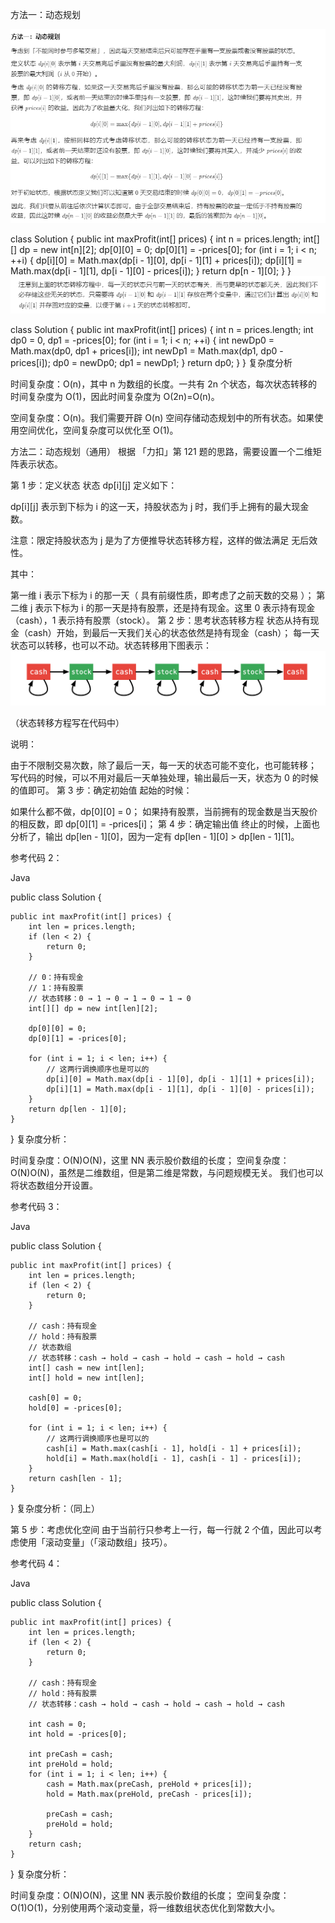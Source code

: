 方法一：动态规划

![img.png](img.png)

class Solution {
public int maxProfit(int[] prices) {
int n = prices.length;
int[][] dp = new int[n][2];
dp[0][0] = 0;
dp[0][1] = -prices[0];
for (int i = 1; i < n; ++i) {
dp[i][0] = Math.max(dp[i - 1][0], dp[i - 1][1] + prices[i]);
dp[i][1] = Math.max(dp[i - 1][1], dp[i - 1][0] - prices[i]);
}
return dp[n - 1][0];
}
}
![img_1.png](img_1.png)


class Solution {
public int maxProfit(int[] prices) {
int n = prices.length;
int dp0 = 0, dp1 = -prices[0];
for (int i = 1; i < n; ++i) {
int newDp0 = Math.max(dp0, dp1 + prices[i]);
int newDp1 = Math.max(dp1, dp0 - prices[i]);
dp0 = newDp0;
dp1 = newDp1;
}
return dp0;
}
}
复杂度分析

时间复杂度：O(n)，其中 n 为数组的长度。一共有 2n 个状态，每次状态转移的时间复杂度为 O(1)，因此时间复杂度为 O(2n)=O(n)。

空间复杂度：O(n)。我们需要开辟 O(n) 空间存储动态规划中的所有状态。如果使用空间优化，空间复杂度可以优化至 O(1)。



方法二：动态规划（通用）
根据 「力扣」第 121 题的思路，需要设置一个二维矩阵表示状态。

第 1 步：定义状态
状态 dp[i][j] 定义如下：

dp[i][j] 表示到下标为 i 的这一天，持股状态为 j 时，我们手上拥有的最大现金数。

注意：限定持股状态为 j 是为了方便推导状态转移方程，这样的做法满足 无后效性。

其中：

第一维 i 表示下标为 i 的那一天（ 具有前缀性质，即考虑了之前天数的交易 ）；
第二维 j 表示下标为 i 的那一天是持有股票，还是持有现金。这里 0 表示持有现金（cash），1 表示持有股票（stock）。
第 2 步：思考状态转移方程
状态从持有现金（cash）开始，到最后一天我们关心的状态依然是持有现金（cash）；
每一天状态可以转移，也可以不动。状态转移用下图表示：
![img_2.png](img_2.png)

（状态转移方程写在代码中）

说明：

由于不限制交易次数，除了最后一天，每一天的状态可能不变化，也可能转移；
写代码的时候，可以不用对最后一天单独处理，输出最后一天，状态为 0 的时候的值即可。
第 3 步：确定初始值
起始的时候：

如果什么都不做，dp[0][0] = 0；
如果持有股票，当前拥有的现金数是当天股价的相反数，即 dp[0][1] = -prices[i]；
第 4 步：确定输出值
终止的时候，上面也分析了，输出 dp[len - 1][0]，因为一定有 dp[len - 1][0] > dp[len - 1][1]。

参考代码 2：

Java

public class Solution {

    public int maxProfit(int[] prices) {
        int len = prices.length;
        if (len < 2) {
            return 0;
        }

        // 0：持有现金
        // 1：持有股票
        // 状态转移：0 → 1 → 0 → 1 → 0 → 1 → 0
        int[][] dp = new int[len][2];

        dp[0][0] = 0;
        dp[0][1] = -prices[0];

        for (int i = 1; i < len; i++) {
            // 这两行调换顺序也是可以的
            dp[i][0] = Math.max(dp[i - 1][0], dp[i - 1][1] + prices[i]);
            dp[i][1] = Math.max(dp[i - 1][1], dp[i - 1][0] - prices[i]);
        }
        return dp[len - 1][0];
    }
}
复杂度分析：

时间复杂度：O(N)O(N)，这里 NN 表示股价数组的长度；
空间复杂度：O(N)O(N)，虽然是二维数组，但是第二维是常数，与问题规模无关。
我们也可以将状态数组分开设置。

参考代码 3：

Java

public class Solution {

    public int maxProfit(int[] prices) {
        int len = prices.length;
        if (len < 2) {
            return 0;
        }

        // cash：持有现金
        // hold：持有股票
        // 状态数组
        // 状态转移：cash → hold → cash → hold → cash → hold → cash
        int[] cash = new int[len];
        int[] hold = new int[len];

        cash[0] = 0;
        hold[0] = -prices[0];

        for (int i = 1; i < len; i++) {
            // 这两行调换顺序也是可以的
            cash[i] = Math.max(cash[i - 1], hold[i - 1] + prices[i]);
            hold[i] = Math.max(hold[i - 1], cash[i - 1] - prices[i]);
        }
        return cash[len - 1];
    }
}
复杂度分析：（同上）

第 5 步：考虑优化空间
由于当前行只参考上一行，每一行就 2 个值，因此可以考虑使用「滚动变量」（「滚动数组」技巧）。

参考代码 4：

Java

public class Solution {

    public int maxProfit(int[] prices) {
        int len = prices.length;
        if (len < 2) {
            return 0;
        }

        // cash：持有现金
        // hold：持有股票
        // 状态转移：cash → hold → cash → hold → cash → hold → cash

        int cash = 0;
        int hold = -prices[0];

        int preCash = cash;
        int preHold = hold;
        for (int i = 1; i < len; i++) {
            cash = Math.max(preCash, preHold + prices[i]);
            hold = Math.max(preHold, preCash - prices[i]);

            preCash = cash;
            preHold = hold;
        }
        return cash;
    }
}
复杂度分析：

时间复杂度：O(N)O(N)，这里 NN 表示股价数组的长度；
空间复杂度：O(1)O(1)，分别使用两个滚动变量，将一维数组状态优化到常数大小。
